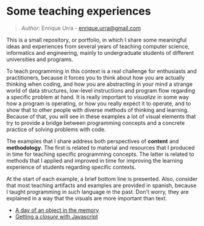 # Some teaching experiences
> *Author*: Enrique Urra - enrique.urra@gmail.com

This is a small repository, or portfolio, in which I share some meaningful ideas and experiences from several years of teaching computer science, informatics and engineering, mainly to undergraduate students of different universities and programs. 

To teach programming in this context is a real challenge for enthusiasts and practitioners, because it forces you to think about how you are actually thinking when coding, and how you are abstracting in your mind a strange world of data structures, low-level instructions and program flow regarding a specific problem at hand. It is really important to *visualize* in some way how a program is operating, or how you really expect it to operate, and to show that to other people with diverse methods of thinking and learning. Because of that, you will see in these examples a lot of visual elements that try to provide a bridge between programming concepts and a concrete practice of solving problems with code.

The examples that I share address both perspectives of **content** and **methodology**. The first is related to material and resources that I produced in time for teaching specific programming concepts. The latter is related to methods that I applied and improved in time for improving the learning experience of students regarding specific contexts.

At the start of each example, a brief bottom line is presented. Also, consider that most teaching artifacts and examples are provided in spanish, because I taught programming in such language in the past. Don't worry, they are explained in a way that the visuals are more important than text.

- [A day of an object in the memory](oo/)
- [Getting a *closure* with Javascript](js/)

